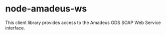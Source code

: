 # node-amadeus-ws
This client library provides access to the Amadeus GDS SOAP Web Service interface.
